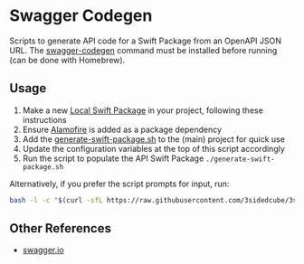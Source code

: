 # Swagger Codegen

Scripts to generate API code for a Swift Package from an OpenAPI JSON URL.
The [swagger-codegen](https://github.com/swagger-api/swagger-codegen) command must be installed before running (can be done with Homebrew).

## Usage

1. Make a new [Local Swift Package](https://developer.apple.com/documentation/xcode/organizing-your-code-with-local-packages) in your project, following these instructions
2. Ensure [Alamofire](https://github.com/Alamofire/Alamofire) is added as a package dependency
3. Add the [generate-swift-package.sh](https://github.com/3sidedcube/3SC-ios/blob/master/swagger-codegen/generate-swift-package.sh) to the (main) project for quick use
4. Update the configuration variables at the top of this script accordingly
5. Run the script to populate the API Swift Package `./generate-swift-package.sh`

Alternatively, if you prefer the script prompts for input, run:
```bash
bash -l -c "$(curl -sfL https://raw.githubusercontent.com/3sidedcube/3sc-ios/develop/SwaggerCodegen/generate.sh)"
```

## Other References

* [swagger.io](https://swagger.io/tools/swagger-codegen/)

